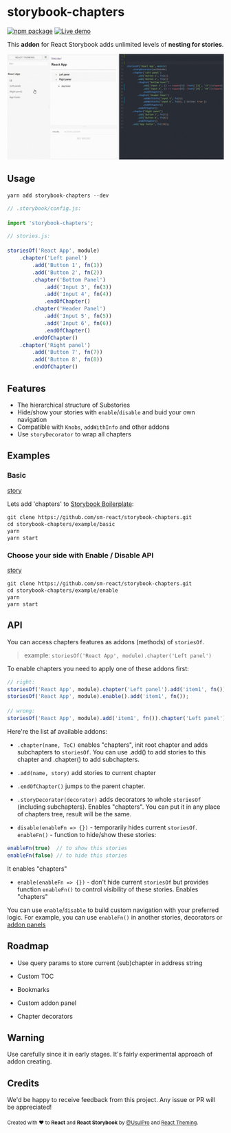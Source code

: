 # storybook-chapters 
[![npm package](https://badge.fury.io/js/storybook-chapters.svg)](https://badge.fury.io/js/storybook-chapters)
[![Live demo](https://img.shields.io/badge/Live%20Demo-%20Storybook-brightgreen.svg)](https://sm-react.github.io/storybook-chapters)

This **addon** for React Storybook adds unlimited levels of **nesting for stories**. 


[![preview](doc/img/preview.gif)](https://raw.githubusercontent.com/sm-react/storybook-chapters/master/doc/img/preview.gif)


## Usage

```shell
yarn add storybook-chapters --dev
```

```js
// .storybook/config.js:

import 'storybook-chapters';

```

```js
// stories.js:

storiesOf('React App', module)
    .chapter('Left panel')
        .add('Button 1', fn(1))
        .add('Button 2', fn(2))
        .chapter('Bottom Panel')
            .add('Input 3', fn(3))
            .add('Input 4', fn(4))
            .endOfChapter()
        .chapter('Header Panel')
            .add('Input 5', fn(5))
            .add('Input 6', fn(6))
            .endOfChapter()
        .endOfChapter()
    .chapter('Right panel')
        .add('Button 7', fn(7))
        .add('Button 8', fn(8))
        .endOfChapter()
```

## Features

- The hierarchical structure of Substories
- Hide/show your stories with `enable`/`disable` and buid your own navigation
- Compatible with `Knobs`, `addWithInfo` and other addons
- Use `storyDecorator` to wrap all chapters

## Examples

### Basic

[story](https://github.com/sm-react/storybook-chapters/blob/master/example/basic/src/stories/index.js)

Lets add 'chapters' to [Storybook Boilerplate](https://github.com/sm-react/react-theming#storybook-boilerplate-project):

```shell
git clone https://github.com/sm-react/storybook-chapters.git
cd storybook-chapters/example/basic
yarn
yarn start

```

### Choose your side with Enable / Disable API

[story](https://github.com/sm-react/storybook-chapters/blob/master/example/enable/src/stories/index.js)

```shell
git clone https://github.com/sm-react/storybook-chapters.git
cd storybook-chapters/example/enable
yarn
yarn start
```

## API

You can access chapters features as addons (methods) of `storiesOf`.

>example: `storiesOf('React App', module).chapter('Left panel')`

To enable chapters you need to apply one of these addons first:

```js
// right:
storiesOf('React App', module).chapter('Left panel').add('item1', fn());
storiesOf('React App', module).enable().add('item1', fn());

// wrong:
storiesOf('React App', module).add('item1', fn()).chapter('Left panel');

```

Here're the list af available addons:

- `.chapter(name, ToC)` enables "chapters", init root chapter and adds subchapters to `storiesOf`. You can use .add() to add stories to this chapter and .chapter() to add subchapters.

- `.add(name, story)` add stories to current chapter

- `.endOfChapter()` jumps to the parent chapter.

- `.storyDecorator(decorator)` adds decorators to whole `storiesOf` (including subchapters). Enables "chapters". You can put it in any place of chapters tree, result will be the same.

- `disable(enableFn => {})` - temporarily hides current `storiesOf`. `enableFn()` - function to hide/show these stories:

```js
enableFn(true)  // to show this stories
enableFn(false) // to hide this stories
```
It enables "chapters"

- `enable(enableFn => {})` - don't hide current `storiesOf` but provides function `enableFn()` to control visibility of these stories. Enables "chapters"

You can use `enable`/`disable` to build custom navigation with your preferred logic. 
For example, you can use `enableFn()` in another stories, decorators or [addon panels](#roadmap) 

## Roadmap

- Use query params to store current (sub)chapter in address string

- Custom TOC

- Bookmarks

- Custom addon panel

- Chapter decorators

## Warning

Use carefully since it in early stages. It's fairly experimental approach of addon creating. 

## Credits

We'd be happy to receive feedback from this project. Any issue or PR will be appreciated!

<div align="left" style="height: 16px;"><sub>Created with ❤︎ to <b>React</b> and <b>React Storybook</b> by <a href="https://twitter.com/UsulPro">@UsulPro</a> and     <a href="https://github.com/sm-react/react-theming">React Theming</a>.</sub></div>
